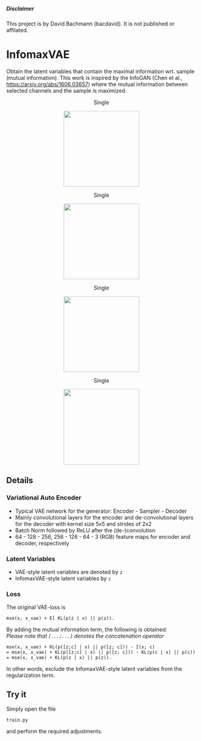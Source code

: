 ##### Disclaimer
This project is by David Bachmann (bacdavid). It is not published or affilated.

# InfomaxVAE

Obtain the latent variables that contain the maximal information wrt. sample (mutual information). This work is inspired by the InfoGAN (Chen et al., https://arxiv.org/abs/1606.03657) where the mutual information between selected channels and the sample is maximized. 

<div align="center">
<p>Single </p>
<img src="img/c_var0.jpg" width="200"/>
</div>
<div align="center">
<p>Single </p>
<img src="img/csemireconstructed.jpg" width="200"/>
</div>
<div align="center">
<p>Single </p>
<img src="img/zsemireconstructed.jpg" width="200"/>
</div>
<div align="center">
<p>Single </p>
<img src="img/reconstructed.jpg" width="200"/>
</div>

## Details

### Variational Auto Encoder

- Typical VAE network for the generator: Encoder - Sampler - Decoder
- Mainly convolutional layers for the encoder and de-convolutional layers for the decoder with kernel size 5x5 and strides of 2x2
- Batch Norm followed by ReLU after the (de-)convolution
- 64 - 128 - 256, 256 - 128 - 64 - 3 (RGB) feature maps for encoder and decoder, respectively

### Latent Variables

- VAE-style latent variables are denoted by `z`
- InfomaxVAE-style latent variables by `c`

### Loss

The original VAE-loss is 
```
mse(x, x_vae) + E[ KL(p(z | x) || p(z)).
```
By adding the mutual information term, the following is obtained:<br/> 
*Please note that `[...;...]` denotes the concatenation operator*
```
mse(x, x_vae) + KL(p([z;c] | x) || p([z; c])) - I(x; c) 
= mse(x, x_vae) + KL(p([z;c] | x) || p([z; c])) - KL(p(c | x) || p(c))
= mse(x, x_vae) + KL(p(z | x) || p(z)).
```
In other words, exclude the InfomaxVAE-style latent variables from the regularization term.


## Try it

Simply open the file 
```
train.py
```
and perform the required adjustments.
